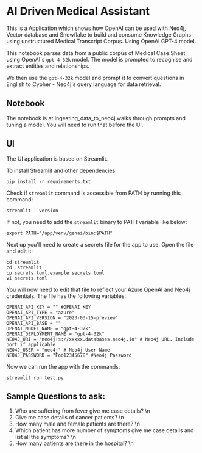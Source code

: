 # AI Driven Medical Assistant
This is a Application which shows how OpenAI can be used with Neo4j, Vector database and Snowflake to build and consume Knowledge Graphs using unstructured Medical Transcript Corpus. Using OpenAI GPT-4 model.

This notebook parses data from a public corpus of Medical Case Sheet using OpenAI's `gpt-4-32k` model. The model is prompted to recognise and extract entities and relationships. 

We then use the `gpt-4-32k` model and prompt it to convert questions in English to Cypher - Neo4j's query language for data retrieval.


## Notebook
The notebook is at Ingesting_data_to_neo4j  walks through prompts and tuning a model.  You will need to run that before the UI. 

## UI
The UI application is based on Streamlit. 


To install Streamlit and other dependencies:

    pip install -r requirements.txt

Check if `streamlit` command is accessible from PATH by running this command:

    streamlit --version

If not, you need to add the `streamlit` binary to PATH variable like below:

    export PATH="/app/venv/genai/bin:$PATH"

Next up you'll need to create a secrets file for the app to use.  Open the file and edit it:

    cd streamlit
    cd .streamlit
    cp secrets.toml.example secrets.toml
    vi secrets.toml

You will now need to edit that file to reflect your Azure OpenAI and Neo4j credentials. The file has the following variables:

    OPENAI_API_KEY = "" #OPENAI KEY
    OPENAI_API_TYPE = "azure"
    OPENAI_API_VERSION = "2023-03-15-preview"
    OPENAI_API_BASE = ""
    OPENAI_MODEL_NAME = "gpt-4-32k"
    OPENAI_DEPLOYMENT_NAME = "gpt-4-32k"
    NEO4J_URI = "neo4j+s://xxxxx.databases.neo4j.io" # Neo4j URL. Include port if applicable
    NEO4J_USER = "neo4j" # Neo4j User Name
    NEO4J_PASSWORD = "Foo12345678" #Neo4j Password

Now we can run the app with the commands:

    streamlit run test.py 
   

## Sample Questions to ask:
1. Who are suffering from fever give me case details? \n
2. Give me case details of cancer patients? \n
3. How many male and female patients are there? \n
4. Which patient has more number of symptoms give me case details and list all the symptoms? \n
5. How many patients are there in the hospital? \n
